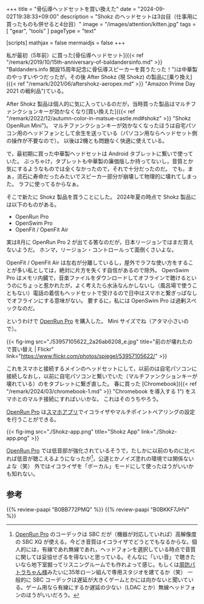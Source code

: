 +++
title = "骨伝導ヘッドセットを買い換えた"
date =  "2024-09-02T19:38:33+09:00"
description = "Shokz のヘッドセットは3台目（仕事用に買ったものも併せると4台目）"
image = "/images/attention/kitten.jpg"
tags = [ "gear", "tools" ]
pageType = "text"

[scripts]
  mathjax = false
  mermaidjs = false
+++

私が最初（5年前）に買った[骨伝導ヘッドセット]({{< ref "/remark/2019/10/15th-anniversary-of-baldandersinfo.md" >}} "Baldanders.info 開設15周年記念に骨伝導スピーカーを買うたった！")は中華製のやっすいやつだったが，その後 After Shokz (現 Shokz) の製品に[乗り換え]({{< ref "/remark/2021/06/aftershokz-aeropex.md" >}} "Amazon Prime Day 2021 の戦利品")ている。

After Shokz 製品は個人的に気に入っているのだが，当時買った製品はマルチファンクションキーが効かなくなり[買い換えた]({{< ref "/remark/2022/12/autumn-color-in-matsue-castle.md#shokz" >}} "Shokz OpenRun Mini")。
マルチファンクションキーが効かなくなったほうは自宅パソコン用のヘッドフォンとして余生を送っている（パソコン用ならヘッドセット側の操作が不要なので）。
以後は2機とも問題なく快適に使えている。

で，最初期に買った中華製ヘッドセットは Android タブレットに繋いで使っていた。
ぶっちゃけ，タブレットも中華製の廉価版しか持ってないし，音質とか気にするようなものでは全くなかったので，それで十分だったのだ。
でも，まぁ，流石に寿命だったみたいでスピーカー部分が崩壊して物理的に壊れてしまった。
ラフに使ってるからなぁ。

そこで新たに Shokz 製品を買うことにした。
2024年夏の時点で Shokz 製品には以下のものがある。

- OpenRun Pro
- OpenSwim Pro
- OpenFit / OpenFit Air

実は8月に OpenRun Pro 2 が出てる筈なのだが，日本リージョンではまだ買えないようだ。
ホンマ，リージョン・コントロールって面倒くさいよな。

OpenFit / OpenFit Air は左右が分離しているし，屋外でラフな使い方をすることが多い私としては，絶対に片方を失くす自信があるので除外。
OpenSwim Pro はメモリ内臓で，音楽ファイルをダウンロードしてオフラインで聴けるというのにちょっと惹かれたが，よく考えたら水泳なんかしないし（風呂場で使うこともない）電話の着信もヘッドセットで受けるので日中はスマホと繋ぎっぱなしでオフラインにする意味がない。
要するに，私には OpenSwim Pro は過剰スペックなのだ。

というわけで [OpenRun Pro] を購入した。
Mini サイズでね（アタマ小さいので）。

{{< fig-img src="./53957105622_2a26ab6208_e.jpg" title="前のが壊れたので買い替え | Flickr" link="https://www.flickr.com/photos/spiegel/53957105622/" >}}

これをスマホと接続するメインのヘッドセットにして，以前のは自宅パソコンに接続しなおし，以前に自宅パソコンと繋いでいた（マルチファンクションキーが壊れている）のをタブレットに繋ぎ直した。
春に買った [Chromebook]({{< ref "/remark/2024/03/chromebook-1.md" >}} "Chromebook を導入する 1") をスマホとのマルチ接続にすればいいかな。
これはそのうちやろう。

[OpenRun Pro] は[スマホアプリ][Shokz]でイコライザやマルチポイントペアリングの設定を行うことができる。

{{< fig-img src="./Shokz-app.png" title="Shokz App" link="./Shokz-app.png" >}}

[OpenRun Pro] では低音部が強化されているそうで，たしかに以前のものに比べれば低音が聴こえるようになったが[^sbc1]，公道とかノイズ塗れの環境では関係ないよな（笑） 外ではイコライザを「ボーカル」モードにして使ったほうがいいかも知れない。

[^sbc1]: [OpenRun Pro] のコーデックは SBC だが（機器が対応していれば）高解像度の SBC XQ が使える。今どき音質はイコライザでどうとでもなるからな。個人的には，有線であれ無線であれ，ヘッドフォンを選択している時点で音質に関しては妥協せざるを得ないと思っている。そんなに「いい音」で聴きたいなら地下室掘ってリスニングルームでも作れよって感じ。もしくは[周防パトラちゃん様](https://www.youtube.com/@Patra_Suou)みたいに35年ローン組んで専用スタジオを建てるか（笑） 一般的に SBC コーデックは遅延が大きくゲームとかには向かないと聞いている。ゲーム用なら有線にするか遅延の少ない（LDAC とか）無線ヘッドフォンのほうがいいだろう。

[OpenRun Pro]: https://jp.shokz.com/products/openrun-pro "OpenRun Pro スポーツ骨伝導イヤホン – Shokz (ショックス) 日本"
[Shokz]: https://play.google.com/store/apps/details?id=cn.com.aftershokz.app "Shokz - Google Play"

## 参考

{{% review-paapi "B0BB772PMQ" %}} <!-- Shokz 骨伝導ヘッドセット OpenRun Pro Mini -->
{{% review-paapi "B0BKKF7JHV" %}} <!-- ASUS Chromebook -->

